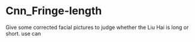 # Cnn_Fringe-length
Give some corrected facial pictures to judge whether the Liu Hai is long or short. use can
